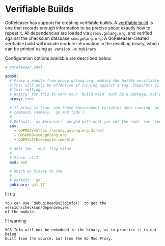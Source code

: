 # Verifiable Builds

GoReleaser has support for creating verifiable builds. A [verifiable build][vgo]
is one that records enough information to be precise about exactly how to repeat
it. All dependencies are loaded via `proxy.golang.org`, and verified against the
checksum database `sum.golang.org`. A GoReleaser-created verifiable build will
include module information in the resulting binary, which can be printed using
`go version -m mybinary`.

Configuration options available are described below.

```yaml
# goreleaser.yaml

gomod:
  # Proxy a module from proxy.golang.org, making the builds verifiable.
  # This will only be effective if running against a tag. Snapshots will ignore
  # this setting.
  # Notice: for this to work your `build.main` must be a package, not a `.go` file.
  proxy: true

  # If proxy is true, use these environment variables when running `go mod`
  # commands (namely, `go mod tidy`).
  #
  # Default: `os.Environ()` merged with what you set the root `env` section.
  env:
    - GOPROXY=https://proxy.golang.org,direct
    - GOSUMDB=sum.golang.org
    - GOPRIVATE=example.com/blah

  # Sets the `-mod` flag value.
  #
  # Since: v1.7
  mod: mod

  # Which Go binary to use.
  #
  # Default: `go`.
  gobinary: go1.17
```

!!! tip

    You can use `debug.ReadBuildInfo()` to get the version/checksum/dependencies
    of the module.

!!! warning

    VCS Info will not be embedded in the binary, as in practice it is not being
    built from the source, but from the Go Mod Proxy.

[vgo]: https://research.swtch.com/vgo-repro
